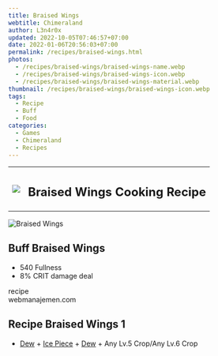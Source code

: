 ```yaml
---
title: Braised Wings
webtitle: Chimeraland
author: L3n4r0x
updated: 2022-10-05T07:46:57+07:00
date: 2022-01-06T20:56:03+07:00
permalink: /recipes/braised-wings.html
photos:
  - /recipes/braised-wings/braised-wings-name.webp
  - /recipes/braised-wings/braised-wings-icon.webp
  - /recipes/braised-wings/braised-wings-material.webp
thumbnail: /recipes/braised-wings/braised-wings-icon.webp
tags:
  - Recipe
  - Buff
  - Food
categories:
  - Games
  - Chimeraland
  - Recipes
---
```


<section id="bootstrap-wrapper"><link rel="stylesheet" href="https://cdn.statically.io/gh/dimaslanjaka/Web-Manajemen/40ac3225/css/bootstrap-4.5-wrapper.css"/><div class="row mb-2"><div class="col-md-12 mb-2"><table class="table" id="post-info"><tbody><tr><td><img class="d-inline-block me-2" src="/chimeraland/recipes/braised-wings/braised-wings-icon.webp" width="auto" height="auto"/></td><td><h1 class="fs-5">Braised Wings Cooking Recipe</h1></td></tr></tbody></table></div></div><div class="card mb-2"><div class="row g-0"><div class="col-sm-4 position-relative mb-2"><img src="/chimeraland/recipes/braised-wings/braised-wings-material.webp" class="card-img fit-cover w-100 h-100" alt="Braised Wings" data-fancybox="true"/></div><div class="col-sm-8 mb-2"><div class="card-body"><h2 class="card-title fs-5">Buff Braised Wings</h2><div class="card-text"><ul><li>540 Fullness</li><li>8% CRIT damage deal</li></ul></div><span class="badge rounded-pill bg-dark">recipe</span></div><div class="card-footer text-end text-muted">webmanajemen.com</div></div></div></div><div class="row mb-2"><div class="col-12 col-lg-6 recipe-item mb-2"><div class="card"><div class="card-body"><h2 class="card-title fs-5">Recipe Braised Wings 1</h2><div class="card-text"><ul><li><a class="text-decoration-none" href="/chimeraland/materials/dew.html">Dew</a><span> + </span><a class="text-decoration-none" href="/chimeraland/materials/ice-piece.html">Ice Piece</a><span> + </span><a class="text-decoration-none" href="/chimeraland/materials/dew.html">Dew</a><span> + </span>Any Lv.5 Crop/Any Lv.6 Crop</li></ul></div></div></div></div></div></section>